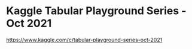 # Kaggle Tabular Playground Series - Oct 2021

<https://www.kaggle.com/c/tabular-playground-series-oct-2021>
